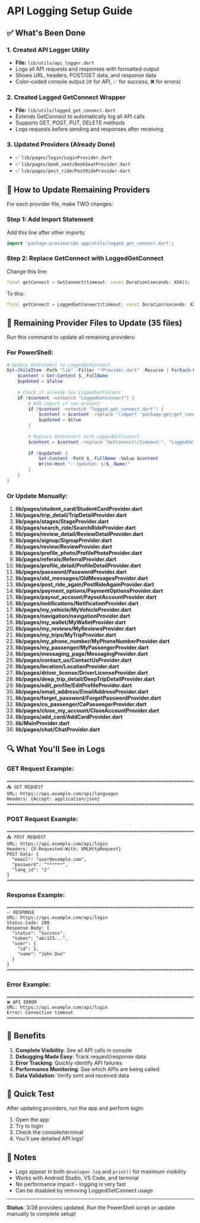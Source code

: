 # API Logging Setup Guide

## ✅ What's Been Done

### 1. Created API Logger Utility
- **File:** `lib/utils/api_logger.dart`
- Logs all API requests and responses with formatted output
- Shows URL, headers, POST/GET data, and response data
- Color-coded console output (🌐 for API, ✅ for success, ❌ for errors)

### 2. Created Logged GetConnect Wrapper
- **File:** `lib/utils/logged_get_connect.dart`
- Extends GetConnect to automatically log all API calls
- Supports GET, POST, PUT, DELETE methods
- Logs requests before sending and responses after receiving

### 3. Updated Providers (Already Done)
- ✅ `lib/pages/login/LoginProvider.dart`
- ✅ `lib/pages/book_seat/BookSeatProvider.dart`
- ✅ `lib/pages/post_ride/PostRideProvider.dart`

## 📝 How to Update Remaining Providers

For each provider file, make TWO changes:

### Step 1: Add Import Statement
Add this line after other imports:
```dart
import 'package:proximaride_app/utils/logged_get_connect.dart';
```

### Step 2: Replace GetConnect with LoggedGetConnect
Change this line:
```dart
final getConnect = GetConnect(timeout: const Duration(seconds: XXX));
```

To this:
```dart
final getConnect = LoggedGetConnect(timeout: const Duration(seconds: XXX));
```

## 📂 Remaining Provider Files to Update (35 files)

Run this command to update all remaining providers:

### For PowerShell:
```powershell
# Update GetConnect to LoggedGetConnect
Get-ChildItem -Path "lib" -Filter "*Provider.dart" -Recurse | ForEach-Object {
    $content = Get-Content $_.FullName
    $updated = $false
    
    # Check if already has LoggedGetConnect
    if ($content -notmatch "LoggedGetConnect") {
        # Add import if not present
        if ($content -notmatch "logged_get_connect.dart") {
            $content = $content -replace "(import 'package:get/get_connect/connect.dart';)", "`$1`nimport 'package:proximaride_app/utils/logged_get_connect.dart';"
            $updated = $true
        }
        
        # Replace GetConnect with LoggedGetConnect
        $content = $content -replace "GetConnect\(timeout:", "LoggedGetConnect(timeout:"
        
        if ($updated) {
            Set-Content -Path $_.FullName -Value $content
            Write-Host "✅ Updated: $($_.Name)"
        }
    }
}
```

### Or Update Manually:

1. **lib/pages/student_card/StudentCardProvider.dart**
2. **lib/pages/trip_detail/TripDetailProvider.dart**
3. **lib/pages/stages/StageProvider.dart**
4. **lib/pages/search_ride/SearchRideProvider.dart**
5. **lib/pages/review_detail/ReviewDetailProvider.dart**
6. **lib/pages/signup/SignupProvider.dart**
7. **lib/pages/review/ReviewProvider.dart**
8. **lib/pages/profile_photo/ProfilePhotoProvider.dart**
9. **lib/pages/referals/ReferralProvider.dart**
10. **lib/pages/profile_detail/ProfileDetailProvider.dart**
11. **lib/pages/password/PasswordProvider.dart**
12. **lib/pages/old_messages/OldMessagesProvider.dart**
13. **lib/pages/post_ride_again/PostRideAgainProvider.dart**
14. **lib/pages/payment_options/PaymentOptionsProvider.dart**
15. **lib/pages/payout_account/PayoutAccountProvider.dart**
16. **lib/pages/notifications/NotificationProvider.dart**
17. **lib/pages/my_vehicle/MyVehicleProvider.dart**
18. **lib/pages/navigation/navigationProvider.dart**
19. **lib/pages/my_wallet/MyWalletProvider.dart**
20. **lib/pages/my_reviews/MyReviewsProvider.dart**
21. **lib/pages/my_trips/MyTripProvider.dart**
22. **lib/pages/my_phone_number/MyPhoneNumberProvider.dart**
23. **lib/pages/my_passenger/MyPassengerProvider.dart**
24. **lib/pages/messaging_page/MessagingProvider.dart**
25. **lib/pages/contact_us/ContactUsProvider.dart**
26. **lib/pages/location/LocationProvider.dart**
27. **lib/pages/driver_license/DriverLicenseProvider.dart**
28. **lib/pages/deep_trip_detail/DeepTripDetailProvider.dart**
29. **lib/pages/edit_profile/EditProfileProvider.dart**
30. **lib/pages/email_address/EmailAddressProvider.dart**
31. **lib/pages/forget_password/ForgetPasswordProvider.dart**
32. **lib/pages/co_passenger/CoPassengerProvider.dart**
33. **lib/pages/close_my_account/CloseAccountProvider.dart**
34. **lib/pages/add_card/AddCardProvider.dart**
35. **lib/MainProvider.dart**
36. **lib/pages/chat/ChatProvider.dart**

## 🔍 What You'll See in Logs

### GET Request Example:
```
================================================================================
📤 GET REQUEST
URL: https://api.example.com/api/languages
Headers: {Accept: application/json}
================================================================================
```

### POST Request Example:
```
================================================================================
📤 POST REQUEST
URL: https://api.example.com/api/login
Headers: {X-Requested-With: XMLHttpRequest}
POST Data: {
  "email": "user@example.com",
  "password": "******",
  "lang_id": "2"
}
================================================================================
```

### Response Example:
```
================================================================================
✅ RESPONSE
URL: https://api.example.com/api/login
Status Code: 200
Response Body: {
  "status": "Success",
  "token": "abc123...",
  "user": {
    "id": 1,
    "name": "John Doe"
  }
}
================================================================================
```

### Error Example:
```
================================================================================
❌ API ERROR
URL: https://api.example.com/api/login
Error: Connection timeout
================================================================================
```

## 🎯 Benefits

1. **Complete Visibility**: See all API calls in console
2. **Debugging Made Easy**: Track request/response data
3. **Error Tracking**: Quickly identify API failures
4. **Performance Monitoring**: See which APIs are being called
5. **Data Validation**: Verify sent and received data

## 🚀 Quick Test

After updating providers, run the app and perform login:
1. Open the app
2. Try to login
3. Check the console/terminal
4. You'll see detailed API logs!

## 📌 Notes

- Logs appear in both `developer.log` and `print()` for maximum visibility
- Works with Android Studio, VS Code, and terminal
- No performance impact - logging is very fast
- Can be disabled by removing LoggedGetConnect usage

---

**Status**: 3/38 providers updated. Run the PowerShell script or update manually to complete setup!

